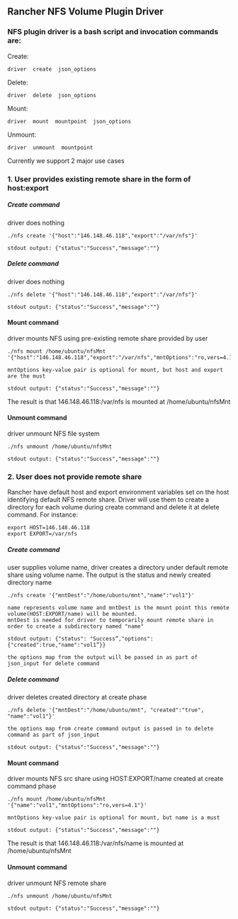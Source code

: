 ## Rancher NFS Volume Plugin Driver

### NFS plugin driver is a bash script and invocation commands are:

Create:
```
driver  create  json_options
```

Delete:
```
driver  delete  json_options
```

Mount:
```
driver  mount  mountpoint  json_options
```

Unmount:
```
driver  unmount  mountpoint
```

Currently we support 2 major use cases

### 1. User provides existing remote share in the form of host:export

##### Create command
driver does nothing

```
./nfs create '{"host":"146.148.46.118","export":"/var/nfs"}'

stdout output: {"status":"Success","message":""}
```

##### Delete command
driver does nothing

```
./nfs delete '{"host":"146.148.46.118","export":"/var/nfs"}'

stdout output: {"status":"Success","message":""}
```

#### Mount command
driver mounts NFS using pre-existing remote share provided by user

```
./nfs mount /home/ubuntu/nfsMnt '{"host":"146.148.46.118","export":"/var/nfs","mntOptions":"ro,vers=4.1"}'

mntOptions key-value pair is optional for mount, but host and export are the must

stdout output: {"status":"Success","message":""}
```

The result is that 146.148.46.118:/var/nfs is mounted at /home/ubuntu/nfsMnt


#### Unmount command
driver unmount NFS file system

```
./nfs unmount /home/ubuntu/nfsMnt

stdout output: {"status":"Success","message":""}
```

### 2. User does not provide remote share

Rancher have default host and export environment variables set on the host identifying default NFS remote share.
Driver will use them to create a directory for each volume during create command and delete it at delete command.
For instance:

```
export HOST=146.148.46.118
export EXPORT=/var/nfs
```

##### Create command
user supplies volume name, driver creates a directory under default remote share using volume name.
The output is the status and newly created directory name

```
./nfs create '{"mntDest":"/home/ubuntu/mnt","name":"vol1"}'

name represents volume name and mntDest is the mount point this remote volume(HOST:EXPORT/name) will be mounted.
mntDest is needed for driver to temporarily mount remote share in order to create a subdirectory named "name"

stdout output: {"status": "Success”,"options":{"created":true,"name":"vol1”}}

the options map from the output will be passed in as part of json_input for delete command
```

##### Delete command
driver deletes created directory at create phase

```
./nfs delete '{"mntDest":"/home/ubuntu/mnt", "created":"true", "name":"vol1"}'

the options map from create command output is passed in to delete command as part of json_input

stdout output: {"status":"Success","message":""}
```

#### Mount command
driver mounts NFS src share using HOST:EXPORT/name created at create command phase

```
./nfs mount /home/ubuntu/nfsMnt '{"name":"vol1","mntOptions":"ro,vers=4.1"}'

mntOptions key-value pair is optional for mount, but name is a must

stdout output: {"status":"Success","message":""}
```

The result is that 146.148.46.118:/var/nfs/name is mounted at /home/ubuntu/nfsMnt

#### Unmount command
driver unmount NFS remote share

```
./nfs unmount /home/ubuntu/nfsMnt

stdout output: {"status":"Success","message":""}
```